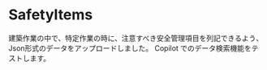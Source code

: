 # SafetyItems
建築作業の中で、特定作業の時に、注意すべき安全管理項目を列記できるよう、
Json形式のデータをアップロードしました。
Copilot でのデータ検索機能をテストします。
